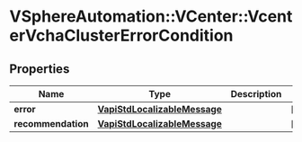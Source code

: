 # VSphereAutomation::VCenter::VcenterVchaClusterErrorCondition

## Properties
Name | Type | Description | Notes
------------ | ------------- | ------------- | -------------
**error** | [**VapiStdLocalizableMessage**](VapiStdLocalizableMessage.md) |  | [optional] 
**recommendation** | [**VapiStdLocalizableMessage**](VapiStdLocalizableMessage.md) |  | [optional] 


